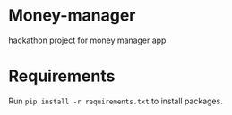 # Money-manager
hackathon project for money manager app

# Requirements
Run `pip install -r requirements.txt` to install packages.

